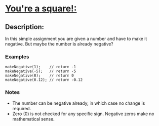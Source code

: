 # [You're a square!:](https://www.codewars.com/kata/55685cd7ad70877c23000102)

## Description:

In this simple assignment you are given a number and have to make it negative. But maybe the number is already negative?

### Examples

```
makeNegative(1);    // return -1
makeNegative(-5);   // return -5
makeNegative(0);    // return 0
makeNegative(0.12); // return -0.12
```

### Notes

- The number can be negative already, in which case no change is required.
- Zero (0) is not checked for any specific sign. Negative zeros make no mathematical sense.
